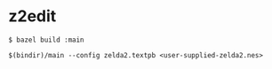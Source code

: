 # z2edit

```
$ bazel build :main

$(bindir)/main --config zelda2.textpb <user-supplied-zelda2.nes>
```
